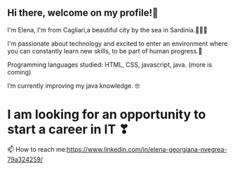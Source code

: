 ## __Hi there, welcome on my profile!__👋

I'm Elena, I'm from Cagliari,a beautiful city by the sea in Sardinia.🌊🌊🌊

I'm passionate about technology and excited to enter an environment where you can constantly learn new skills, to be part of human progress.🤩

Programming languages studied: HTML, CSS, javascript, java. (more is coming) 

I’m currently improving my java knowledge. 🤓

# I am looking for an opportunity to start a career in IT ❣

📫 How to reach me:https://www.linkedin.com/in/elena-georgiana-nyegrea-79a324259/

<!--
**HeelenaIT/HeelenaIT** is a ✨ _special_ ✨ repository because its `README.md` (this file) appears on your GitHub profile.

-->
